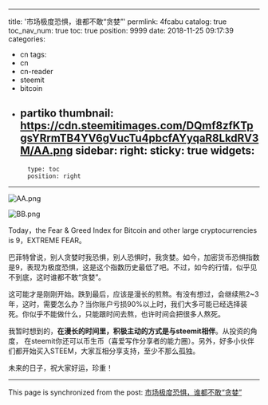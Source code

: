 
---
title: '市场极度恐惧，谁都不敢“贪婪”'
permlink: 4fcabu
catalog: true
toc_nav_num: true
toc: true
position: 9999
date: 2018-11-25 09:17:39
categories:
- cn
tags:
- cn
- cn-reader
- steemit
- bitcoin
- partiko
thumbnail: https://cdn.steemitimages.com/DQmf8zfKTpgsYRrmTB4YV6gVucTu4pbcfAYyqaR8LkdRV3M/AA.png
sidebar:
    right:
        sticky: true
widgets:
    -
        type: toc
        position: right
---


![AA.png](https://cdn.steemitimages.com/DQmf8zfKTpgsYRrmTB4YV6gVucTu4pbcfAYyqaR8LkdRV3M/AA.png)

![BB.png](https://cdn.steemitimages.com/DQmTTd8rVcfwLNbcvBcgULpm52QNF5sNRkoB2HjN4XvesZ9/BB.png)

Today，the Fear & Greed Index for Bitcoin and other large cryptocurrencies is 9，EXTREME FEAR。

巴菲特曾说，别人贪婪时我恐惧，别人恐惧时，我贪婪。如今，加密货币恐惧指数是9，表现为极度恐惧，这是这个指数历史最低了吧。不过，如今的行情，似乎见不到底，这时谁都不敢“贪婪”。

这可能才是刚刚开始。跌到最后，应该是漫长的煎熬。有没有想过，会继续熊2~3年，这时，需要怎么办？当你账户亏损90%以上时，我们大多可能已经选择装死。你似乎不能做什么，只能跟时间去熬，也许时间会把很多人熬死。

我暂时想到的，**在漫长的时间里，积极主动的方式是与steemit相伴**。从投资的角度， 在steemit你还可以币生币（喜爱写作分享者的能力圈）。另外，好多小伙伴们都开始买入STEEM，大家互相分享支持，至少不那么孤独。

未来的日子，祝大家好运，珍重！

- - -

This page is synchronized from the post: [市场极度恐惧，谁都不敢“贪婪”](https://steemit.com/@yellowbird/4fcabu)
